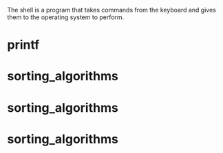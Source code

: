 The shell is a program that takes commands from the keyboard and gives them to the operating system to perform.
# printf
# sorting_algorithms
# sorting_algorithms
# sorting_algorithms

